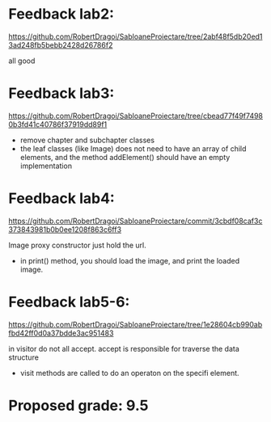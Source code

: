 # Feedback lab2:
https://github.com/RobertDragoi/SabloaneProiectare/tree/2abf48f5db20ed13ad248fb5bebb2428d26786f2

all good

# Feedback lab3:
https://github.com/RobertDragoi/SabloaneProiectare/tree/cbead77f49f74980b3fd41c40786f37919dd89f1

- remove chapter and subchapter classes
- the leaf classes (like Image) does not need to have an array of child elements, and the method addElement() should have an empty implementation

# Feedback lab4:
https://github.com/RobertDragoi/SabloaneProiectare/commit/3cbdf08caf3c373843981b0b0ee1208f863c6ff3

Image proxy constructor just hold the url.
- in print() method, you should load the image, and print the loaded image.

# Feedback lab5-6:
https://github.com/RobertDragoi/SabloaneProiectare/tree/1e28604cb990abfbd42ff0d0a37bdde3ac951483

in visitor do not all accept. accept is responsible for traverse the data structure
- visit methods are called to do an operaton on the specifi element.

# Proposed grade: 9.5
